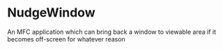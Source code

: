 NudgeWindow
===========

An MFC application which can bring back a window to viewable area if it becomes off-screen for whatever reason
